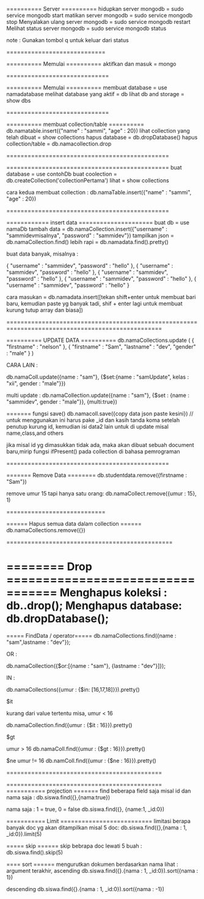 ========== Server ==========
hidupkan server mongodb = sudo service mongodb start
matikan server mongodb  = sudo service mongodb stop
Menyalakan ulang server mongodb = sudo service mongodb restart
Melihat status server mongodb = sudo service mongodb status

note : Gunakan tombol q untuk keluar dari status

============================

========== Memulai ==========
aktifkan dan masuk = mongo

=============================

========== Memulai ==========
membuat database = use namadatabase
melihat database yang aktif = db
lihat db and storage = show dbs

=============================

========== membuat collection/table ==========
db.namatable.insert({"name" : "sammi", "age" : 20})
lihat collection yang telah dibuat = show collections
hapus database = db.dropDatabase()
hapus collection/table = db.namacollection.drop

==============================================

==============================================
buat database = use contohDb
buat coolection = db.createCollection('collectionPertama')
lihat = show collections

cara kedua membuat collection : db.namaTable.insert({"name" : "sammi", "age" : 20})

==============================================

============ insert data =====================
buat db     = use namaDb
tambah data = db.namaCollection.insert({"username" : "sammidevmisalnya", "password" : "sammidev"})
tampilkan json = db.namaCollection.find()
lebih rapi     = db.namadata.find().pretty()

buat data banyak, misalnya : 

{
	"username" : "sammidev",
	"password" : "hello"
},
{
	"username" : "sammidev",
	"password" : "hello"
},
{
	"username" : "sammidev",
	"password" : "hello"
},
{
	"username" : "sammidev",
	"password" : "hello"
},
{
	"username" : "sammidev",
	"password" : "hello"
}


cara masukan = db.namadata.insert([tekan shift+enter untuk membuat bari baru, kemudian paste yg banyak tadi, shif + enter lagi untuk membuat kurung tutup array dan biasa])

==================================================================================================


========== UPDATE DATA ==========
db.namaCollections.update
(
	{
		"firstname" : "nelson"
	},
	{
		"firstname" : "Sam",
		"lastname"  : "dev",
		"gender" 	: "male"
	}
)


CARA LAIN : 

db.namaColl.update({name : "sam"}, {$set:{name : "samUpdate", kelas : "xii", gender : "male"}})



multi update : 
db.namaCollection.update({name : "sam"}, {$set : {name : "sammidev",  gender : "male"}}, {multi:true})

======= fungsi save()
db.namacoll.save({copy data json paste kesini}) // untuk menggunakan ini harus pake _id dan kasih tanda koma setelah penutup kurung id, kemudian isi data2 lain untuk di update misal name,class,and others

jika misal id yg dimasukkan tidak ada, maka akan dibuat sebuah document baru,mirip fungsi ifPresent() pada collection di bahasa pemrograman

==============================================

======= Remove Data ========
db.studentdata.remove({firstname : "Sam"})

remove umur 15 tapi hanya satu orang:
db.namaCollect.remove({umur : 15}, 1) 

============================

====== Hapus semua data dalam collection ======
db.namaCollections.remove({})

===============================================

======== Drop =================================
Menghapus koleksi : db.<koleksi>.drop();
Menghapus database: db.dropDatabase();
===============================================

===== FindData / operator=====
db.namaCollections.find({name : "sam",lastname : "dev"});

OR : 

db.namaCollection({$or:[{name : "sam"}, {lastname : "dev"}]});

IN : 

db.namaCollections({umur : {$in: [16,17,18]}}).pretty()

$it

kurang dari value tertentu
misa, umur < 16

db.namaCollection.find({umur : {$it : 16}}).pretty()

$gt

umur > 16
db.namaColl.find({umur : {$gt : 16}}).pretty()

$ne
umur != 16
db.namColl.find({umur : {$ne : 16}}).pretty()

============================================

============================================
=========== projection =======
find beberapa field saja
misal id dan nama saja : 
db.siswa.find({},{nama:true})


nama saja : 1 = true, 0 = false
db.siswa.find({}, {name:1, _id:0})



=========== Limit ==========================
limitasi berapa banyak doc yg akan ditampilkan
misal 5 doc: 
db.siswa.find({},{nama : 1, _id:0}).limit(5)


===== skip ======
skip bebrapa doc
lewati 5 buah : 
db.siswa.find().skip(5)

==== sort ======
mengurutkan dokumen berdasarkan nama  lihat : argument terakhir, ascending
db.siswa.find({}.{nama : 1, _id:0}).sort({nama : 1})

descending
db.siswa.find({}.{nama : 1, _id:0}).sort({nama : -1})
